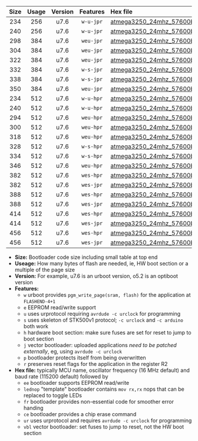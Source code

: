 |Size|Usage|Version|Features|Hex file|
|:-:|:-:|:-:|:-:|:--|
|234|256|u7.6|`w-u-jpr`|[atmega3250_24mhz_57600bps_ur_vbl.hex](https://raw.githubusercontent.com/stefanrueger/urboot/main//atmega3250_24mhz_57600bps_ur_vbl.hex)|
|240|256|u7.6|`w-u-jpr`|[atmega3250_24mhz_57600bps_lednop_ur_vbl.hex](https://raw.githubusercontent.com/stefanrueger/urboot/main//atmega3250_24mhz_57600bps_lednop_ur_vbl.hex)|
|298|384|u7.6|`weu-jpr`|[atmega3250_24mhz_57600bps_ee_ur_vbl.hex](https://raw.githubusercontent.com/stefanrueger/urboot/main//atmega3250_24mhz_57600bps_ee_ur_vbl.hex)|
|304|384|u7.6|`weu-jpr`|[atmega3250_24mhz_57600bps_ee_lednop_ur_vbl.hex](https://raw.githubusercontent.com/stefanrueger/urboot/main//atmega3250_24mhz_57600bps_ee_lednop_ur_vbl.hex)|
|322|384|u7.6|`weu-jpr`|[atmega3250_24mhz_57600bps_ee_lednop_fr_ur_vbl.hex](https://raw.githubusercontent.com/stefanrueger/urboot/main//atmega3250_24mhz_57600bps_ee_lednop_fr_ur_vbl.hex)|
|332|384|u7.6|`w-s-jpr`|[atmega3250_24mhz_57600bps_vbl.hex](https://raw.githubusercontent.com/stefanrueger/urboot/main//atmega3250_24mhz_57600bps_vbl.hex)|
|338|384|u7.6|`w-s-jpr`|[atmega3250_24mhz_57600bps_lednop_vbl.hex](https://raw.githubusercontent.com/stefanrueger/urboot/main//atmega3250_24mhz_57600bps_lednop_vbl.hex)|
|350|384|u7.6|`weu-jpr`|[atmega3250_24mhz_57600bps_ee_lednop_fr_ce_ur_vbl.hex](https://raw.githubusercontent.com/stefanrueger/urboot/main//atmega3250_24mhz_57600bps_ee_lednop_fr_ce_ur_vbl.hex)|
|234|512|u7.6|`w-u-hpr`|[atmega3250_24mhz_57600bps_ur.hex](https://raw.githubusercontent.com/stefanrueger/urboot/main//atmega3250_24mhz_57600bps_ur.hex)|
|240|512|u7.6|`w-u-hpr`|[atmega3250_24mhz_57600bps_lednop_ur.hex](https://raw.githubusercontent.com/stefanrueger/urboot/main//atmega3250_24mhz_57600bps_lednop_ur.hex)|
|294|512|u7.6|`weu-hpr`|[atmega3250_24mhz_57600bps_ee_ur.hex](https://raw.githubusercontent.com/stefanrueger/urboot/main//atmega3250_24mhz_57600bps_ee_ur.hex)|
|300|512|u7.6|`weu-hpr`|[atmega3250_24mhz_57600bps_ee_lednop_ur.hex](https://raw.githubusercontent.com/stefanrueger/urboot/main//atmega3250_24mhz_57600bps_ee_lednop_ur.hex)|
|318|512|u7.6|`weu-hpr`|[atmega3250_24mhz_57600bps_ee_lednop_fr_ur.hex](https://raw.githubusercontent.com/stefanrueger/urboot/main//atmega3250_24mhz_57600bps_ee_lednop_fr_ur.hex)|
|328|512|u7.6|`w-s-hpr`|[atmega3250_24mhz_57600bps.hex](https://raw.githubusercontent.com/stefanrueger/urboot/main//atmega3250_24mhz_57600bps.hex)|
|334|512|u7.6|`w-s-hpr`|[atmega3250_24mhz_57600bps_lednop.hex](https://raw.githubusercontent.com/stefanrueger/urboot/main//atmega3250_24mhz_57600bps_lednop.hex)|
|346|512|u7.6|`weu-hpr`|[atmega3250_24mhz_57600bps_ee_lednop_fr_ce_ur.hex](https://raw.githubusercontent.com/stefanrueger/urboot/main//atmega3250_24mhz_57600bps_ee_lednop_fr_ce_ur.hex)|
|382|512|u7.6|`wes-hpr`|[atmega3250_24mhz_57600bps_ee.hex](https://raw.githubusercontent.com/stefanrueger/urboot/main//atmega3250_24mhz_57600bps_ee.hex)|
|382|512|u7.6|`wes-jpr`|[atmega3250_24mhz_57600bps_ee_vbl.hex](https://raw.githubusercontent.com/stefanrueger/urboot/main//atmega3250_24mhz_57600bps_ee_vbl.hex)|
|388|512|u7.6|`wes-hpr`|[atmega3250_24mhz_57600bps_ee_lednop.hex](https://raw.githubusercontent.com/stefanrueger/urboot/main//atmega3250_24mhz_57600bps_ee_lednop.hex)|
|388|512|u7.6|`wes-jpr`|[atmega3250_24mhz_57600bps_ee_lednop_vbl.hex](https://raw.githubusercontent.com/stefanrueger/urboot/main//atmega3250_24mhz_57600bps_ee_lednop_vbl.hex)|
|414|512|u7.6|`wes-hpr`|[atmega3250_24mhz_57600bps_ee_lednop_fr.hex](https://raw.githubusercontent.com/stefanrueger/urboot/main//atmega3250_24mhz_57600bps_ee_lednop_fr.hex)|
|414|512|u7.6|`wes-jpr`|[atmega3250_24mhz_57600bps_ee_lednop_fr_vbl.hex](https://raw.githubusercontent.com/stefanrueger/urboot/main//atmega3250_24mhz_57600bps_ee_lednop_fr_vbl.hex)|
|456|512|u7.6|`wes-hpr`|[atmega3250_24mhz_57600bps_ee_lednop_fr_ce.hex](https://raw.githubusercontent.com/stefanrueger/urboot/main//atmega3250_24mhz_57600bps_ee_lednop_fr_ce.hex)|
|456|512|u7.6|`wes-jpr`|[atmega3250_24mhz_57600bps_ee_lednop_fr_ce_vbl.hex](https://raw.githubusercontent.com/stefanrueger/urboot/main//atmega3250_24mhz_57600bps_ee_lednop_fr_ce_vbl.hex)|

- **Size:** Bootloader code size including small table at top end
- **Useage:** How many bytes of flash are needed, ie, HW boot section or a multiple of the page size
- **Version:** For example, u7.6 is an urboot version, o5.2 is an optiboot version
- **Features:**
  + `w` urboot provides `pgm_write_page(sram, flash)` for the application at `FLASHEND-4+1`
  + `e` EEPROM read/write support
  + `u` uses urprotocol requiring `avrdude -c urclock` for programming
  + `s` uses skeleton of STK500v1 protocol; `-c urclock` and `-c arduino` both work
  + `h` hardware boot section: make sure fuses are set for reset to jump to boot section
  + `j` vector bootloader: uploaded applications *need to be patched externally*, eg, using `avrdude -c urclock`
  + `p` bootloader protects itself from being overwritten
  + `r` preserves reset flags for the application in the register R2
- **Hex file:** typically MCU name, oscillator frequency (16 MHz default) and baud rate (115200 default) followed by
  + `ee` bootloader supports EEPROM read/write
  + `lednop` "template" bootloader contains `mov rx,rx` nops that can be replaced to toggle LEDs
  + `fr` bootloader provides non-essential code for smoother error handing
  + `ce` bootloader provides a chip erase command
  + `ur` uses urprotocol and requires `avrdude -c urclock` for programming
  + `vbl` vector bootloader: set fuses to jump to reset, not the HW boot section
